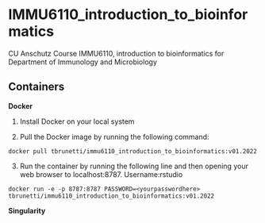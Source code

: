 # IMMU6110_introduction_to_bioinformatics
CU Anschutz Course IMMU6110, introduction to bioinformatics for Department of Immunology and Microbiology

## Containers
**Docker**  
1.  Install Docker on your local system  

2.  Pull the Docker image by running the following command:  
```
docker pull tbrunetti/immu6110_introduction_to_bioinformatics:v01.2022
```  
3.  Run the container by running the following line and then opening your web browser to localhost:8787.  Username:rstudio
```
docker run -e -p 8787:8787 PASSWORD=<yourpasswordhere> tbrunetti/immu6110_introduction_to_bioinformatics:v01.2022
```

**Singularity**

